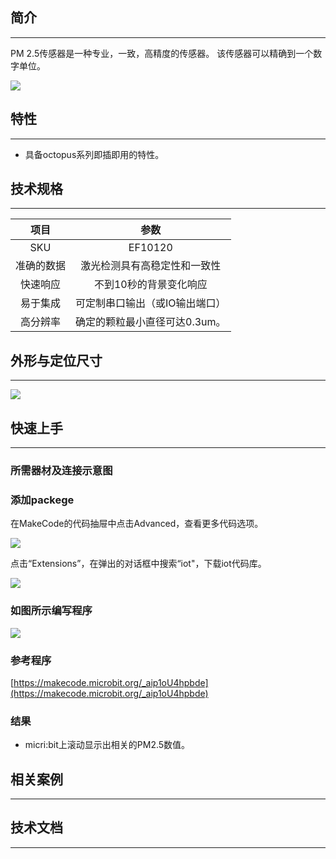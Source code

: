 ## 简介
---
PM 2.5传感器是一种专业，一致，高精度的传感器。 该传感器可以精确到一个数字单位。

 ![](https://i.imgur.com/TC8kyr8.jpg)

## 特性
---

- 具备octopus系列即插即用的特性。

## 技术规格
---
项目 | 参数 
:-: | :-: 
SKU|EF10120
准确的数据|激光检测具有高稳定性和一致性
快速响应|不到10秒的背景变化响应
易于集成|可定制串口输出（或IO输出端口）
高分辨率|确定的颗粒最小直径可达0.3um。


## 外形与定位尺寸
---
![](https://i.imgur.com/L5ef9yC.png)

## 快速上手
---

### 所需器材及连接示意图

### 添加packege
在MakeCode的代码抽屉中点击Advanced，查看更多代码选项。

![](https://i.imgur.com/smtcNoB.png)

点击“Extensions”，在弹出的对话框中搜索“iot"，下载iot代码库。

![](https://i.imgur.com/e7o0db1.png)

### 如图所示编写程序

![](https://i.imgur.com/FanlpNB.png)

### 参考程序

[https://makecode.microbit.org/_aip1oU4hpbde](https://makecode.microbit.org/_aip1oU4hpbde)
### 结果
- micri:bit上滚动显示出相关的PM2.5数值。

## 相关案例
---

## 技术文档
---
